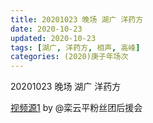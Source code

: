 ```yaml
---
title: 20201023 晚场 湖广 洋药方  
date: 2020-10-23
updated: 2020-10-23
tags: [湖广, 洋药方, 相声, 高峰]
categories: (2020)庚子年场次
---
```

20201023 晚场 湖广 洋药方 



[视频源1](https://weibo.com/6574451359/JqzNPEvya) by @栾云平粉丝团后援会

